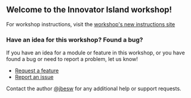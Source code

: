 ## Welcome to the Innovator Island workshop!

For workshop instructions, visit the [workshop's new instructions site](https://s12d.com/innovator-island)

### Have an idea for this workshop? Found a bug? ###

If you have an idea for a module or feature in this workshop, or you have found a bug or need to report a problem, let us know!

- [Request a feature](https://github.com/aws-samples/aws-serverless-workshop-innovator-island/issues/new?assignees=&labels=&template=workshop-feature-request.md&title=)
- [Report an issue](https://github.com/aws-samples/aws-serverless-workshop-innovator-island/issues/new?assignees=&labels=&template=bug_report.md&title=)

Contact the author [@jbesw](https://twitter.com/jbesw) for any additional help or support requests.